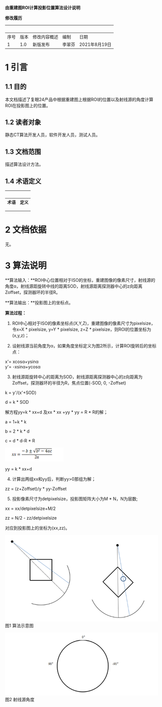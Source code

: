 
 **由重建图ROI计算投影位置算法设计说明**


**修改履历**

| <br> | <br> |    <br>     |  <br>  |     <br>      |
| ---- | ---- | ----------- | ------ | ------------- |
| 序号 | 版本 | 修改内容概述 | 编制   | 日期          |
| 1    | 1.0  | 新版发布     | 李翠芬 | 2021年8月19日 |

# 1 **引言**

## 1.1 **目的**

本文档描述了复眼24产品中根据重建图上根据ROI的位置以及射线源的角度计算ROI在投影图上的位置。

## 1.2 **读者对象**

静态CT算法开发人员，软件开发人员，测试人员。

## 1.3 **文档范围**

描述算法设计方法。

## 1.4 **术语定义**

|   <br>   |   <br>   |
| -------- | -------- |
| **术语** | **定义** |
|          |          |
|          |          |
|          |          |

# 2 **文档依据**

无。

# 3 **算法说明**

**算法输入：**ROI中心位置相对于ISO的坐标，重建图像的像素尺寸，射线源的角度α，射线源距旋转中线的距离SOD，射线源距离探测器中心的z向距离Zoffset，探测器环的半径R。

**算法输出：**投影图上的坐标点。

**算法过程：**

1) ROI中心相对于ISO的像素坐标点(X,Y,Z)，重建图像的像素尺寸为pixelsize，令x=X * pixelsize, y=Y * pixelsize, z=Z * pixelsize，则ROI的位置坐标为(x,y,z)；

2) 设射线源当前角度为α，如果角度坐标定义为图2所示，计算ROI旋转后的坐标点：

x'= xcosα+ysinα  
y'= -xsinα+ycosα

3) 射线源距旋转中心的距离为SOD，射线源距离探测器中心的z向距离为Zoffset，探测器环的半径为R，焦点位置(-SOD, 0, -Zoffset)

k = y'/(x'+SOD)

d = k * SOD

解方程yy=k * xx+d 及xx * xx +yy * yy = R * R的解；

a = 1+k * k

b = 2 * k * d

c = d * d-R * R

![](vx_images/226190913256611.png)

yy = k * xx+d

4) 计算出两组xx和yy后，判断yy>0那组为解；

zz = (z+Zoffset)/y * yy-Zoffset

5) 投影像素尺寸为detpixelsize，投影图矩阵大小为M * N，N为层数;

xx = xx/detpixelsize+M/2

zz = N/2 - zz/detpixelsize

对应到投影图上的坐标为(xx,zz)。

![](vx_images/418510913249280.png)
图1 算法示意图


![](vx_images/84031013245835.png)
图2 射线源角度
